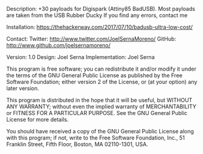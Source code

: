 Description:
 +30 payloads for Digispark (Attiny85 BadUSB). 
 Most payloads are taken from the USB Rubber Ducky
 If you find any errors, contact me

Installation: 
 https://thehackerway.com/2017/07/10/badusb-ultra-low-cost/

Contact:
 Twitter: http://www.twitter.com/JoelSernaMoreno/
 GitHub: http://www.github.com/joelsernamoreno/

  Version:    1.0
  Design:   Joel Serna
  Implementation: Joel Serna
 
This program is free software; you can redistribute it and/or
modify it under the terms of the GNU General Public License
as published by the Free Software Foundation; either version 2
of the License, or (at your option) any later version.

This program is distributed in the hope that it will be useful,
but WITHOUT ANY WARRANTY; without even the implied warranty of
MERCHANTABILITY or FITNESS FOR A PARTICULAR PURPOSE.  See the
GNU General Public License for more details.

You should have received a copy of the GNU General Public License
along with this program; if not, write to the Free Software
Foundation, Inc., 51 Franklin Street, Fifth Floor, Boston, MA  02110-1301, USA.
 
